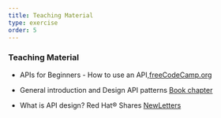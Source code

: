 ```yaml
---
title: Teaching Material  
type: exercise
order: 5
---
```


### **Teaching Material**

- APIs for Beginners - How to use an API,[freeCodeCamp.org](https://www.youtube.com/watch?v=GZvSYJDk-us)

- General introduction and Design API patterns [Book chapter](https://livebook.manning.com/book/api-design-patterns/chapter-1/)

- What is API design? Red Hat® Shares [NewLetters](https://www.redhat.com/en/topics/api)

